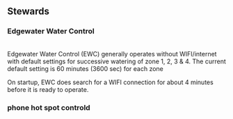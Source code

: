 
## Stewards
### Edgewater Water Control
\
Edgewater Water Control (EWC) generally operates without WIFI/internet with default settings for successive watering of zone 1, 2, 3 & 4. The current default setting is 60 minutes (3600 sec) for each zone</p>

On startup, EWC does search for a WIFI connection for about 4 minutes before it is ready to operate.</p>

### phone hot spot controld